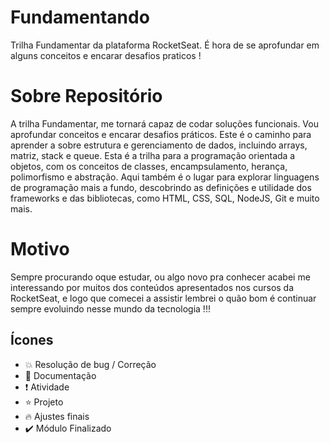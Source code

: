 # Fundamentando
 Trilha Fundamentar da plataforma RocketSeat.
 É hora de se aprofundar em alguns conceitos e encarar desafios praticos !
 
# Sobre Repositório 
 A trilha Fundamentar, me tornará capaz de codar soluções funcionais. Vou aprofundar conceitos e encarar desafios práticos. Este é o caminho para aprender a sobre estrutura e gerenciamento de dados, incluindo arrays, matriz, stack e queue. Esta é a trilha para a programação orientada a objetos, com os conceitos de classes, encampsulamento, herança, polimorfismo e abstração. Aqui também é o lugar para explorar linguagens de programação mais a fundo, descobrindo as definições e utilidade dos frameworks e das bibliotecas, como HTML, CSS, SQL, NodeJS, Git e muito mais.

# Motivo
 Sempre procurando oque estudar, ou algo novo pra conhecer acabei me interessando por muitos dos conteúdos apresentados nos cursos da RocketSeat, e logo que comecei a assistir lembrei o quão bom é continuar sempre evoluindo nesse mundo da tecnologia !!!

## Ícones

- :boom: Resolução de bug / Correção 
- :dash: Documentação
- :exclamation: Atividade 
- :star: Projeto
- :fire: Ajustes finais
- :heavy_check_mark: Módulo Finalizado

